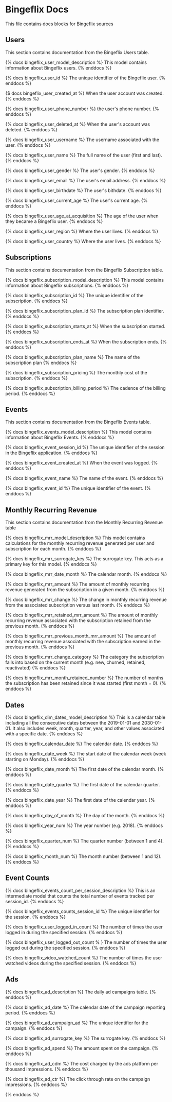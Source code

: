 # Bingeflix Docs
This file contains docs blocks for Bingeflix sources

## Users
This section contains documentation from the Bingeflix Users table.

{% docs bingeflix_user_model_description %}
This model contains information about Bingeflix users.
{% enddocs %}

{% docs bingeflix_user_id %}
The unique identifier of the Bingeflix user.
{% enddocs %}

{$ docs bingeflix_user_created_at %}
When the user account was created. 
{% enddocs %}

{% docs bingeflix_user_phone_number %}
the user's phone number.
{% enddocs %}

{% docs bingeflix_user_deleted_at %}
When the user's account was deleted.
{% enddocs %}

{% docs bingeflix_user_username %}
The username associated with the user.
{% enddocs %}

{% docs bingeflix_user_name %}
The full name of the user (first and last).
{% enddocs %}

{% docs bingeflix_user_gender %}
The user's gender. 
{% enddocs %}

{% docs bingeflix_user_email %}
The user's email address. 
{% enddocs %}

{% docs bingeflix_user_birthdate %}
The user's bithdate. 
{% enddocs %}

{% docs bingeflix_user_current_age %}
The user's current age.
{% enddocs %}

{% docs bingeflix_user_age_at_acquisition %}
The age of the user when they became a Bingeflix user. 
{% enddocs %}

{% docs bingeflix_user_region %}
Where the user lives. 
{% enddocs %}

{% docs bingeflix_user_country %}
Where the user lives.
{% enddocs %}

## Subscriptions
This section contains documentation from the Bingeflix Subscription table.

{% docs bingeflix_subscription_model_description %}
This model contains information about Bingeflix subscriptions.
{% enddocs %}

{% docs bingeflix_subscription_id %}
The unique identifier of the subscription.
{% enddocs %}

{% docs bingeflix_subscription_plan_id %}
The subscription plan identifier.
{% enddocs %}

{% docs bingeflix_subscription_starts_at %}
When the subscription started.
{% enddocs %}

{% docs bingeflix_subscription_ends_at %}
When the subscription ends.
{% enddocs %}

{% docs bingeflix_subscription_plan_name %}
The name of the subscription plan
{% enddocs %}

{% docs bingeflix_subscription_pricing %}
The monthly cost of the subscription.
{% enddocs %}

{% docs bingeflix_subscription_billing_period %}
The cadence of the billing period.
{% enddocs %}

## Events
This section contains documentation from the Bingeflix Events table.

{% docs bingeflix_events_model_description %}
This model contains information about Bingeflix Events.
{% enddocs %}

{% docs bingeflix_event_session_id %}
The unique identifier of the session in the Bingeflix application.
{% enddocs %}

{% docs bingeflix_event_created_at %}
When the event was logged.
{% enddocs %}

{% docs bingeflix_event_name %}
The name of the event.
{% enddocs %}

{% docs bingeflix_event_id %}
The unique identifier of the event.
{% enddocs %}

## Monthly Recurring Revenue
This section contains documentation from the Monthly Recurring Revenue table

{% docs bingeflix_mrr_model_description %}
This model contains calculations for the monthly recurring revenue generated per user and subscription for each month.
{% enddocs %}

{% docs bingeflix_mrr_surrogate_key %}
The surrogate key. This acts as a primary key for this model.
{% enddocs %}

{% docs bingeflix_mrr_date_month %}
The calendar month.
{% enddocs %}

{% docs bingeflix_mrr_amount %}
The amount of monthly recurring revenue generated from the subscription in a given month.
{% enddocs %}

{% docs bingeflix_mrr_change %}
The change in monthly recurring revenue from the associated subscription versus last month.
{% enddocs %}

{% docs bingeflix_mrr_retained_mrr_amount %}
The amount of monthly recurring revenue associated with the subscription retained from the previous month.
{% enddocs %}

{% docs bingeflix_mrr_previous_month_mrr_amount %}
The amount of monthly recurring revenue associated with the subscription earned in the previous month.
{% enddocs %}

{% docs bingeflix_mrr_change_category %}
The category the subscription falls into based on the current month (e.g. new, churned, retained, reactivated)
{% enddocs %}

{% docs bingeflix_mrr_month_retained_number %}
The number of months the subscription has been retained since it was started (first month = 0).
{% enddocs %}

## Dates

{% docs bingeflix_dim_dates_model_description  %}
This is a calendar table including all the consecutive dates between the 2019-01-01 and 2030-01-01. It also includes week, month, quarter, year, and other values associated with a specific date.
{% enddocs %}

{% docs bingeflix_calendar_date %}
The calendar date.
{% enddocs %}

{% docs bingeflix_date_week %}
The start date of the calendar week (week starting on Monday).
{% enddocs %}

{% docs bingeflix_date_month %}
The first date of the calendar month.
{% enddocs %}

{% docs bingeflix_date_quarter %}
The first date of the calendar quarter.
{% enddocs %}

{% docs bingeflix_date_year %}
The first date of the calendar year.
{% enddocs %}

{% docs bingeflix_day_of_month %}
The day of the month.
{% enddocs %}

{% docs bingeflix_year_num %}
The year number (e.g. 2018).
{% enddocs %}

{% docs bingeflix_quarter_num %}
The quarter number (between 1 and 4).
{% enddocs %}

{% docs bingeflix_month_num %}
The month number (between 1 and 12).
{% enddocs %}

## Event Counts

{% docs bingeflix_events_count_per_session_description %}
This is an intermediate model that counts the total number of events tracked per session_id.
{% enddocs %}

{% docs bingeflix_events_counts_session_id %}
The unique identifier for the session.
{% enddocs %}

{% docs bingeflix_user_logged_in_count %}
The number of times the user logged in during the specified session.
{% enddocs %}

{% docs bingeflix_user_logged_out_count % }
The number of times the user logged out during the specified session.
{% enddocs %}

{% docs bingeflix_video_watched_count %}
The number of times the user watched videos during the specified session.
{% enddocs %}

## Ads

{% docs bingeflix_ad_description %}
The daily ad campaigns table.
{% enddocs %}

{% docs bingeflix_ad_date %}
The calendar date of the campaign reporting period.
{% enddocs %}

{% docs bingeflix_ad_campaign_ad %}
The unique identifier for the campaign.
{% enddocs %}

{% docs bingeflix_ad_surrogate_key %}
The surrogate key.
{% enddocs %}

{% docs bingeflix_ad_spend %}
 The amount spent on the campaign.
{% enddocs %}

{% docs bingeflix_ad_cdm %}
The cost charged by the ads platform per thousand impressions.
{% enddocs %}

{% docs bingeflix_ad_ctr %}
The click through rate on the campaign impressions.
{% enddocs %}

{% enddocs %}
